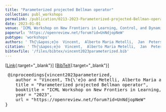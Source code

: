 ```yaml
---
title: "Parameterized projected Bellman operator"
collection: publ_workshops
permalink: /publication/0213-2023-Parameterized-projected-Bellman-operator
date: 2023-01-01
venue: 'ICML Workshop on New Frontiers in Learning, Control, and Dynamical Systems'
paperurl: 'https://openreview.net/forum?id=UnNdjopNeW'
pubtype: 'workshops'
authors: ' Th{\&apos;e}o  Vincent,  Alberto Maria Metelli,  Jan  Peters,  Marcello  Restelli, and  Carlo  D&apos;Eramo'
citation: ' Th{\&apos;e}o  Vincent,  Alberto Maria Metelli,  Jan  Peters,  Marcello  Restelli, and  Carlo  D&apos;Eramo&quot;Parameterized projected Bellman operator.&quot; ICML Workshop on New Frontiers in Learning, Control, and Dynamical Systems, 2023'
bibtexfile: '/files/bibtex/vincent2023parameterized.bib'
---
```

 [[Link](https://openreview.net/forum?id=UnNdjopNeW){:target="_blank"}] [[BibTeX](/files/bibtex/vincent2023parameterized.bib){:target="_blank"}] 
<pre> @inproceedings{vincent2023parameterized,
    author = "Vincent, Th{\'e}o and Metelli, Alberto Maria and Peters, Jan and Restelli, Marcello and D'Eramo, Carlo",
    title = "Parameterized projected Bellman operator",
    booktitle = "ICML Workshop on New Frontiers in Learning, Control, and Dynamical Systems",
    year = "2023",
    url = "https://openreview.net/forum?id=UnNdjopNeW"
} </pre>
